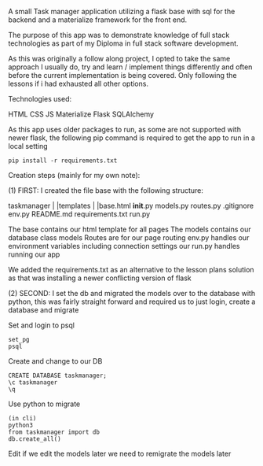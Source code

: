 A small Task manager application utilizing a flask base with sql for the backend and a materialize framework for the front end. 

The purpose of this app was to demonstrate knowledge of full stack technologies as part of my Diploma in full stack software development.

As this was originally a follow along project, I opted to take the same approach I usually do, try and learn / implement things differently
and often before the current implementation is being covered. Only following the lessons if i had exhausted all other options.

Technologies used:

HTML
CSS
JS
Materialize
Flask
SQLAlchemy

As this app uses older packages to run, as some are not supported with newer flask, the following pip command is required
to get the app to run in a local setting

```
pip install -r requirements.txt
```

Creation steps (mainly for my own note):

(1) FIRST: I created the file base with the following structure:

taskmanager
    |
    |templates
        |
        |base.html
    __init__.py
    models.py
    routes.py
.gitignore
env.py
README.md
requirements.txt
run.py

The base contains our html template for all pages
The models contains our database class models
Routes are for our page routing
env.py handles our environment variables including connection settings
our run.py handles running our app

We added the requirements.txt as an alternative to the lesson plans solution as
that was installing a newer conflicting version of flask

(2) SECOND: I set the db and migrated the models over to the database with python, this was fairly straight forward and required us to just login, create a database and migrate

Set and login to psql
```
set_pg
psql
```
Create and change to our DB
```
CREATE DATABASE taskmanager;
\c taskmanager
\q
```
Use python to migrate
```
(in cli) 
python3
from taskmanager import db
db.create_all()
```

Edit if we edit the models later we need to remigrate the models later